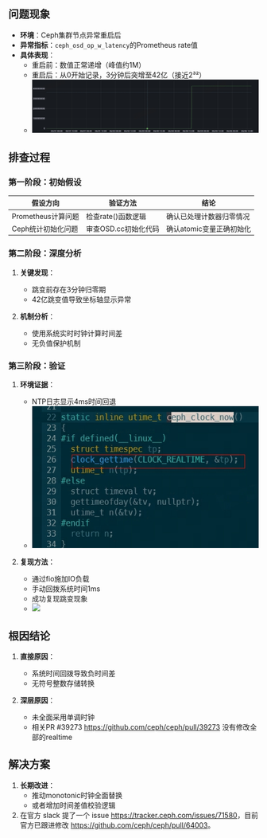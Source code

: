 
## 问题现象
- **环境**：Ceph集群节点异常重启后
- **异常指标**：`ceph_osd_op_w_latency`的Prometheus rate值
- **具体表现**：
  - 重启前：数值正常递增（峰值约1M）
  - 重启后：从0开始记录，3分钟后突增至42亿（接近2³²）
  - ![1cbdc1281f3f34a96a1cf40b55d69e44.jpg|600](https://raw.githubusercontent.com/YLShiJustFly/picturebed/main/images/1cbdc1281f3f34a96a1cf40b55d69e44.jpg)

## 排查过程
### 第一阶段：初始假设
| 假设方向               | 验证方法               | 结论                     |
|-----------------------|-----------------------|--------------------------|
| Prometheus计算问题    | 检查rate()函数逻辑    | 确认已处理计数器归零情况 |
| Ceph统计初始化问题    | 审查OSD.cc初始化代码  | 确认atomic变量正确初始化 |

### 第二阶段：深度分析
1. **关键发现**：
   - 跳变前存在3分钟归零期
   - 42亿跳变值导致坐标轴显示异常

2. **机制分析**：
   - 使用系统实时时钟计算时间差
   - 无负值保护机制

### 第三阶段：验证
1. **环境证据**：
   - NTP日志显示4ms时间回退
   - ![image.png|600](https://raw.githubusercontent.com/YLShiJustFly/picturebed/main/images/20250608172327.png)

2. **复现方法**：
   - 通过fio施加IO负载
   - 手动回拨系统时间1ms
   - 成功复现跳变现象
   - ![](https://popofp.vipfp.ps.netease.com/file/684162b6d5dbab9ee1d1d45251JL0trO01)

## 根因结论
1. **直接原因**：
   - 系统时间回拨导致负时间差
   - 无符号整数存储转换

2. **深层原因**：
   - 未全面采用单调时钟
   - 相关PR #39273 <https://github.com/ceph/ceph/pull/39273> 没有修改全部的realtime

## 解决方案
1. **长期改进**：
   - 推动monotonic时钟全面替换
   - 或者增加时间差值校验逻辑
2. 在官方 slack 提了一个 issue <https://tracker.ceph.com/issues/71580>，目前官方已跟进修改 <https://github.com/ceph/ceph/pull/64003>。
